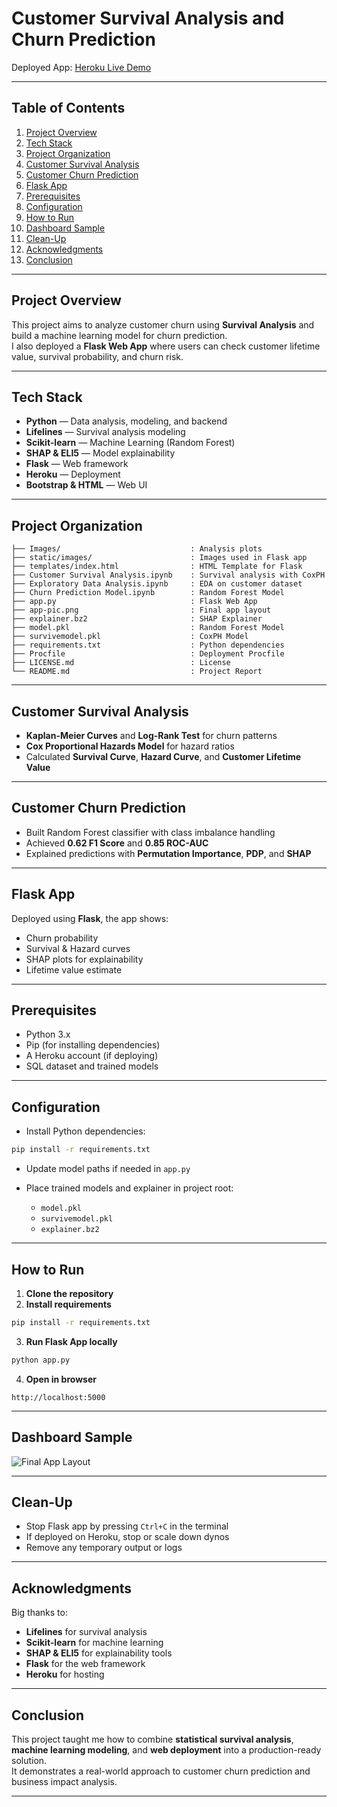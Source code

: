 
# Customer Survival Analysis and Churn Prediction  

Deployed App: [Heroku Live Demo](https://churn-prediction-app.herokuapp.com/)  

---

## Table of Contents  
1. [Project Overview](#project-overview)  
2. [Tech Stack](#tech-stack)  
3. [Project Organization](#project-organization)  
4. [Customer Survival Analysis](#customer-survival-analysis)  
5. [Customer Churn Prediction](#customer-churn-prediction)  
6. [Flask App](#flask-app)  
7. [Prerequisites](#prerequisites)  
8. [Configuration](#configuration)  
9. [How to Run](#how-to-run)  
10. [Dashboard Sample](#dashboard-sample)  
11. [Clean-Up](#clean-up)  
12. [Acknowledgments](#acknowledgments)  
13. [Conclusion](#conclusion)  

---

## Project Overview  

This project aims to analyze customer churn using **Survival Analysis** and build a machine learning model for churn prediction.  
I also deployed a **Flask Web App** where users can check customer lifetime value, survival probability, and churn risk.  

---

## Tech Stack  

- **Python** — Data analysis, modeling, and backend  
- **Lifelines** — Survival analysis modeling  
- **Scikit-learn** — Machine Learning (Random Forest)  
- **SHAP & ELI5** — Model explainability  
- **Flask** — Web framework  
- **Heroku** — Deployment  
- **Bootstrap & HTML** — Web UI  

---

## Project Organization  

```
├── Images/                             : Analysis plots  
├── static/images/                      : Images used in Flask app  
├── templates/index.html                : HTML Template for Flask  
├── Customer Survival Analysis.ipynb    : Survival analysis with CoxPH  
├── Exploratory Data Analysis.ipynb     : EDA on customer dataset  
├── Churn Prediction Model.ipynb        : Random Forest Model  
├── app.py                              : Flask Web App  
├── app-pic.png                         : Final app layout  
├── explainer.bz2                       : SHAP Explainer  
├── model.pkl                           : Random Forest Model  
├── survivemodel.pkl                    : CoxPH Model  
├── requirements.txt                    : Python dependencies  
├── Procfile                            : Deployment Procfile  
├── LICENSE.md                          : License  
└── README.md                           : Project Report  
```

---

## Customer Survival Analysis  

- **Kaplan-Meier Curves** and **Log-Rank Test** for churn patterns  
- **Cox Proportional Hazards Model** for hazard ratios  
- Calculated **Survival Curve**, **Hazard Curve**, and **Customer Lifetime Value**  

---

## Customer Churn Prediction  

- Built Random Forest classifier with class imbalance handling  
- Achieved **0.62 F1 Score** and **0.85 ROC-AUC**  
- Explained predictions with **Permutation Importance**, **PDP**, and **SHAP**  

---

## Flask App  

Deployed using **Flask**, the app shows:  
- Churn probability  
- Survival & Hazard curves  
- SHAP plots for explainability  
- Lifetime value estimate  

---

## Prerequisites  

- Python 3.x  
- Pip (for installing dependencies)  
- A Heroku account (if deploying)  
- SQL dataset and trained models  

---

## Configuration  

- Install Python dependencies:  
```bash
pip install -r requirements.txt
```  

- Update model paths if needed in `app.py`  

- Place trained models and explainer in project root:  
  - `model.pkl`  
  - `survivemodel.pkl`  
  - `explainer.bz2`  

---

## How to Run  

1. **Clone the repository**  
2. **Install requirements**  
```bash
pip install -r requirements.txt
```  
3. **Run Flask App locally**  
```bash
python app.py
```  
4. **Open in browser**  
```
http://localhost:5000
```  

---

## Dashboard Sample  

![Final App Layout]()  

---

## Clean-Up  

- Stop Flask app by pressing `Ctrl+C` in the terminal  
- If deployed on Heroku, stop or scale down dynos  
- Remove any temporary output or logs  

---

## Acknowledgments  

Big thanks to:  
- **Lifelines** for survival analysis  
- **Scikit-learn** for machine learning  
- **SHAP & ELI5** for explainability tools  
- **Flask** for the web framework  
- **Heroku** for hosting  

---

## Conclusion  

This project taught me how to combine **statistical survival analysis**, **machine learning modeling**, and **web deployment** into a production-ready solution.  
It demonstrates a real-world approach to customer churn prediction and business impact analysis.  

---
